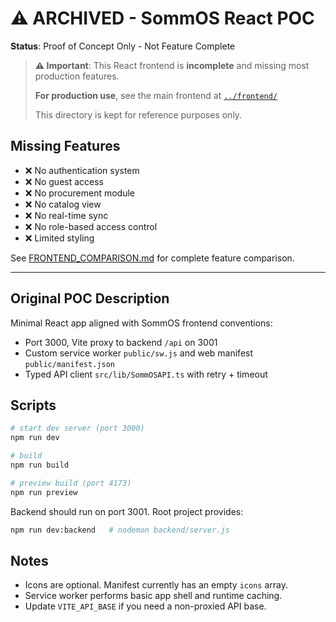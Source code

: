 # ⚠️ ARCHIVED - SommOS React POC

**Status**: Proof of Concept Only - Not Feature Complete

> **⚠️ Important**: This React frontend is **incomplete** and missing most production features.
> 
> **For production use**, see the main frontend at [`../frontend/`](../frontend/)
>
> This directory is kept for reference purposes only.

## Missing Features

- ❌ No authentication system
- ❌ No guest access
- ❌ No procurement module  
- ❌ No catalog view
- ❌ No real-time sync
- ❌ No role-based access control
- ❌ Limited styling

See [FRONTEND_COMPARISON.md](../FRONTEND_COMPARISON.md) for complete feature comparison.

---

## Original POC Description

Minimal React app aligned with SommOS frontend conventions:
- Port 3000, Vite proxy to backend `/api` on 3001
- Custom service worker `public/sw.js` and web manifest `public/manifest.json`
- Typed API client `src/lib/SommOSAPI.ts` with retry + timeout

## Scripts

```bash
# start dev server (port 3000)
npm run dev

# build
npm run build

# preview build (port 4173)
npm run preview
```

Backend should run on port 3001. Root project provides:
```bash
npm run dev:backend   # nodemon backend/server.js
```

## Notes
- Icons are optional. Manifest currently has an empty `icons` array.
- Service worker performs basic app shell and runtime caching.
- Update `VITE_API_BASE` if you need a non-proxied API base.
